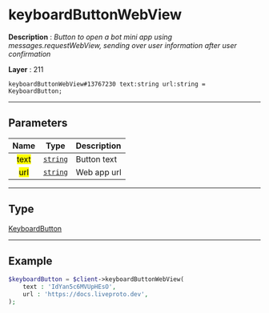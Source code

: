 # keyboardButtonWebView

**Description** : *Button to open a bot mini app using messages.requestWebView, sending over user information after user confirmation*

**Layer** : 211

```tl
keyboardButtonWebView#13767230 text:string url:string = KeyboardButton;
```

---

## Parameters

| Name | Type | Description |
| :---: | :---: | :--- |
| <mark>text</mark> | [`string`](type/string) | Button text |
| <mark>url</mark> | [`string`](type/string) | Web app url |

---

## Type

[KeyboardButton](type/KeyboardButton)

---

## Example

```php
$keyboardButton = $client->keyboardButtonWebView(
	text : 'IdYan5c6MVUpHEsO',
	url : 'https://docs.liveproto.dev',
);
```
